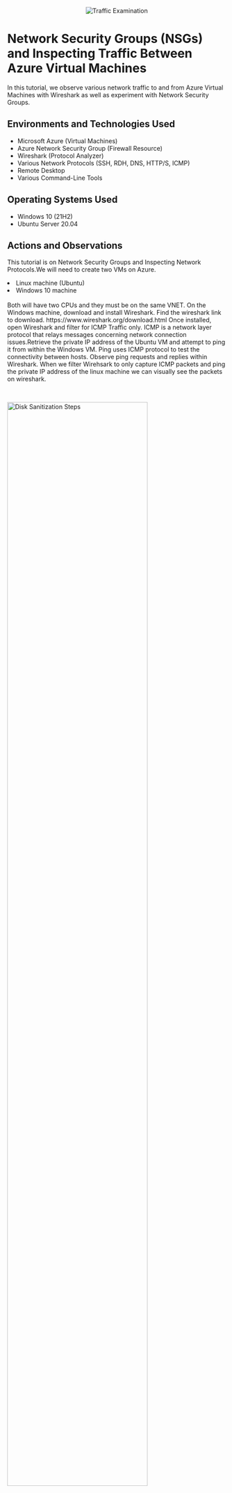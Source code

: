 <p align="center">
<img src="https://i.imgur.com/Ua7udoS.png" alt="Traffic Examination"/>
</p>

<h1>Network Security Groups (NSGs) and Inspecting Traffic Between Azure Virtual Machines</h1>
In this tutorial, we observe various network traffic to and from Azure Virtual Machines with Wireshark as well as experiment with Network Security Groups. <br />




<h2>Environments and Technologies Used</h2>

- Microsoft Azure (Virtual Machines)
- Azure Network Security Group (Firewall Resource)
- Wireshark (Protocol Analyzer)
- Various Network Protocols (SSH, RDH, DNS, HTTP/S, ICMP)
- Remote Desktop
- Various Command-Line Tools

<h2>Operating Systems Used </h2>

- Windows 10 (21H2)
- Ubuntu Server 20.04

<h2>Actions and Observations</h2>

<p>
</p>
<p>
This tutorial is on Network Security Groups and Inspecting Network Protocols.We will need to create two VMs on Azure.
<li> Linux machine (Ubuntu) </li>
  <li> Windows 10 machine </li>
<br/>
Both will have two CPUs and they must be on the same VNET. On the Windows machine, download and install Wireshark. Find the wireshark link to download. https://www.wireshark.org/download.html Once installed, open Wireshark and filter for ICMP Traffic only. ICMP is a network layer protocol that relays messages concerning network connection issues.Retrieve the private IP address of the Ubuntu VM and attempt to ping it from within the Windows VM. Ping uses ICMP protocol to test the connectivity between hosts. Observe ping requests and replies within Wireshark. When we filter Wirehsark to only capture ICMP packets and ping the private IP address of the linux machine we can visually see the packets on wireshark. 
</p>
<br />
<p>
<img src="https://i.imgur.com/IIUShxp.png" height="80%" width="80%" alt="Disk Sanitization Steps"/>
</p>
<p>
We can inspect each individual packet and see the actual data that is being sent in each ping. the picture below demonstrates just that. 
</p>
<br />
<p>
<img src="https://i.imgur.com/GLxSIG3.png" height="80%" width="80%" alt="Disk Sanitization Steps"/>
</p>
<p>
<h2>Observing ICMP Traffic</h2>
In the next portion of the lab we will perpetually ping (-t) the Linux machine
<br/>
<li> Open the Network Security Group on the Ubuntu VM is using and disable incoming (inbound)ICMP traffic </li>
<li> In the Windows 10 VM, observe the ICMP traffic in WireShark and the command line Ping activity </li>
<li> Re-enable ICMP traffic for the Network Security Group on the Ubuntu VM is using command line Ping activity (should start working now)</li>
<li> Stop the ping activity </li> 
</p>
<br />
<img src="https://i.imgur.com/5vXO75R.png" height="80%" width="80%" alt="Disk Sanitization Steps"/>
</p>
<img src="https://i.imgur.com/Asl80tN.png" height="80%" width="80%" alt="Disk Sanitization Steps"/>
<p>
<h2>Observing SSH Traffic</h2>
Next we will use our Windows machine to SSH to the Linux machine. SSH has no GUI it just gives the user access to the machines CLI. We will set the WireShark filter to capture SSH packets only. When we ssh into the Linux machine with the command prompt "ssh labuser@10.0.0.5" we can see that WireShark starts to immediately capture SSH packets.
</p>
<br />
<img src="https://i.imgur.com/zteR41r.png" height="80%" width="80%" alt="Disk Sanitization Steps"/>
</p>
<p>
<h2>Observing DHCP Traffic</h2>
Now we will use WireShark to filter for DHCP. DHCP is the Dynamic Host Configuration Protocol, which uses ports 67/68. It is used to assign IP addresses to hosts. We will request a new IP address with the command "ipconfig /renew". Once we enter the command WireShark will capture DHCP traffic.
</p>
<br />
<img src="https://i.imgur.com/vU8fpQf.png" height="80%" width="80%" alt="Disk Sanitization Steps"/>
</p>
<p>
<h2>Observing DNS Traffic</h2>
Next we will filter DNS traffic. We will set WireShark to filter DNS traffic. We will initiate DNS traffic by using "nslookup www.google.com" in the command prompt. This command asks our DNS server what is google's IP address.
</p>
<br />
<img src="https://i.imgur.com/VMcwmsO.png" height="80%" width="80%" alt="Disk Sanitization Steps"/>
</p>
<p>
<h2>Observing RDP Traffic</h2>
Finally we will filter for RDP traffic. When we enter tcp.port==3389 traffic is spammed non-stop because we are using Remote Desktop Protocol to connect to our Virtual Machine. This is due to RDP is constantly showing a live stream from once computer to another, therefor traffic is always being transmitted. 
</p>
<br />
<img src="https://i.imgur.com/VxXGv6X.png" height="80%" width="80%" alt="Disk Sanitization Steps"/>
</p>
<p>
